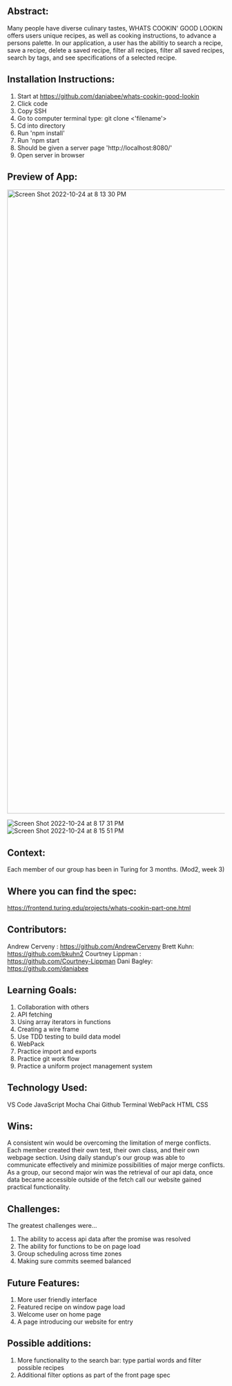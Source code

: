 ## Abstract:
Many people have diverse culinary tastes, WHATS COOKIN' GOOD LOOKIN offers users unique recipes, as well as cooking instructions, to advance a persons palette. In our application, a user has the abilitiy to search a recipe, save a recipe, delete a saved recipe, filter all recipes, filter all saved recipes, search by tags, and see specifications of a selected recipe. 

## Installation Instructions:
1. Start at https://github.com/daniabee/whats-cookin-good-lookin
2. Click code
3. Copy SSH 
4. Go to computer terminal type: git clone <'filename'>
5. Cd into directory 
6. Run 'npm install'
7. Run 'npm start
8. Should be given a server page 'http://localhost:8080/'
9. Open server in browser  


## Preview of App:
<img width="1440" alt="Screen Shot 2022-10-24 at 8 13 30 PM" src="https://user-images.githubusercontent.com/104169837/197666775-c296a35d-3ca9-49ce-bdcd-e143570218cf.png">

![Screen Shot 2022-10-24 at 8 17 31 PM](https://user-images.githubusercontent.com/104169837/197667211-50e61a41-8a52-40fa-b88f-2cb569acf62d.png)
![Screen Shot 2022-10-24 at 8 15 51 PM](https://user-images.githubusercontent.com/104169837/197667308-2cf09813-f89f-4eee-b103-5ae1e2b8332a.png)




## Context:
Each member of our group has been in Turing for 3 months. (Mod2, week 3)

## Where you can find the spec:
https://frontend.turing.edu/projects/whats-cookin-part-one.html

## Contributors:
Andrew Cerveny : https://github.com/AndrewCerveny
Brett Kuhn: https://github.com/bkuhn2
Courtney Lippman : https://github.com/Courtney-Lippman
Dani Bagley: https://github.com/daniabee

## Learning Goals:
1. Collaboration with others 
2. API fetching
3. Using array iterators in functions 
4. Creating a wire frame
5. Use TDD testing to build data model
6. WebPack 
7. Practice import and exports
8. Practice git work flow 
9. Practice a uniform project management system

## Technology Used:
VS Code
JavaScript
Mocha
Chai
Github
Terminal
WebPack
HTML
CSS
## Wins:
A consistent win would be overcoming the limitation of merge conflicts. Each member created their own test, their own class, and their own webpage section. Using daily standup's our group was able to communicate effectively and minimize possibilities of major merge conflicts. As a group, our second major win was the retrieval of our api data, once data became accessible outside of the fetch call our website gained practical functionality. 

## Challenges:
The greatest challenges were...

1. The ability to access api data after the promise was resolved 
2. The ability for functions to be on page load  
3. Group scheduling across time zones
4. Making sure commits seemed balanced 

## Future Features:
1. More user friendly interface
2. Featured recipe on window page load
3. Welcome user on home page
4. A page introducing our website for entry

 
## Possible additions:
1. More functionality to the search bar:  type partial words and filter possible recipes 
2. Additional filter options as part of the front page spec 
